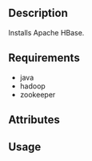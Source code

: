 ## Description
Installs Apache HBase.

## Requirements
* java
* hadoop
* zookeeper

## Attributes

## Usage

